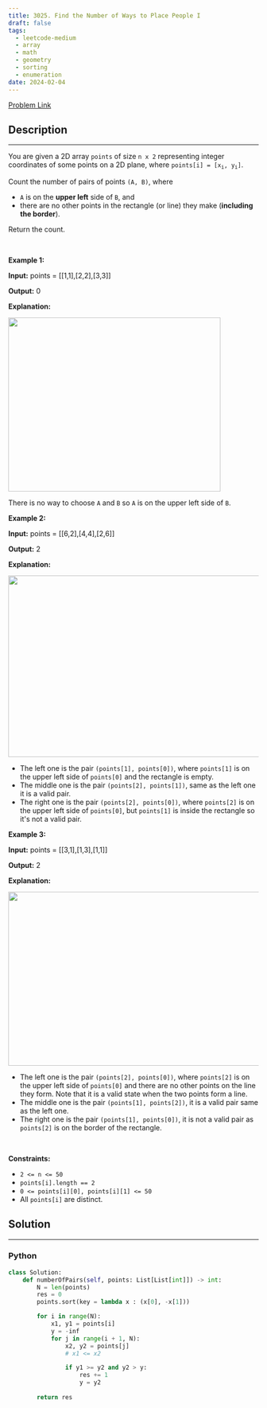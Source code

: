 ```yaml
---
title: 3025. Find the Number of Ways to Place People I
draft: false
tags: 
  - leetcode-medium
  - array
  - math
  - geometry
  - sorting
  - enumeration
date: 2024-02-04
---
```


[Problem Link](https://leetcode.com/problems/find-the-number-of-ways-to-place-people-i/)

## Description

---
<p>You are given a 2D array <code>points</code> of size <code>n x 2</code> representing integer coordinates of some points on a 2D plane, where <code>points[i] = [x<sub>i</sub>, y<sub>i</sub>]</code>.</p>

<p>Count the number of pairs of points <code>(A, B)</code>, where</p>

<ul>
	<li><code>A</code> is on the <strong>upper left</strong> side of <code>B</code>, and</li>
	<li>there are no other points in the rectangle (or line) they make (<strong>including the border</strong>).</li>
</ul>

<p>Return the count.</p>

<p>&nbsp;</p>
<p><strong class="example">Example 1:</strong></p>

<div class="example-block">
<p><strong>Input:</strong> <span class="example-io">points = [[1,1],[2,2],[3,3]]</span></p>

<p><strong>Output:</strong> <span class="example-io">0</span></p>

<p><strong>Explanation:</strong></p>

<p><img src="https://assets.leetcode.com/uploads/2024/01/04/example1alicebob.png" style="width: 427px; height: 350px;" /></p>

<p>There is no way to choose <code>A</code> and <code>B</code> so <code>A</code> is on the upper left side of <code>B</code>.</p>
</div>

<p><strong class="example">Example 2:</strong></p>

<div class="example-block">
<p><strong>Input:</strong> <span class="example-io">points = [[6,2],[4,4],[2,6]]</span></p>

<p><strong>Output:</strong> <span class="example-io">2</span></p>

<p><strong>Explanation:</strong></p>

<p><img height="365" src="https://assets.leetcode.com/uploads/2024/06/25/t2.jpg" width="1321" /></p>

<ul>
	<li>The left one is the pair <code>(points[1], points[0])</code>, where <code>points[1]</code> is on the upper left side of <code>points[0]</code> and the rectangle is empty.</li>
	<li>The middle one is the pair <code>(points[2], points[1])</code>, same as the left one it is a valid pair.</li>
	<li>The right one is the pair <code>(points[2], points[0])</code>, where <code>points[2]</code> is on the upper left side of <code>points[0]</code>, but <code>points[1]</code> is inside the rectangle so it&#39;s not a valid pair.</li>
</ul>
</div>

<p><strong class="example">Example 3:</strong></p>

<div class="example-block">
<p><strong>Input:</strong> <span class="example-io">points = [[3,1],[1,3],[1,1]]</span></p>

<p><strong>Output:</strong> <span class="example-io">2</span></p>

<p><strong>Explanation:</strong></p>

<p><img src="https://assets.leetcode.com/uploads/2024/06/25/t3.jpg" style="width: 1269px; height: 350px;" /></p>

<ul>
	<li>The left one is the pair <code>(points[2], points[0])</code>, where <code>points[2]</code> is on the upper left side of <code>points[0]</code> and there are no other points on the line they form. Note that it is a valid state when the two points form a line.</li>
	<li>The middle one is the pair <code>(points[1], points[2])</code>, it is a valid pair same as the left one.</li>
	<li>The right one is the pair <code>(points[1], points[0])</code>, it is not a valid pair as <code>points[2]</code> is on the border of the rectangle.</li>
</ul>
</div>

<p>&nbsp;</p>
<p><strong>Constraints:</strong></p>

<ul>
	<li><code>2 &lt;= n &lt;= 50</code></li>
	<li><code>points[i].length == 2</code></li>
	<li><code>0 &lt;= points[i][0], points[i][1] &lt;= 50</code></li>
	<li>All <code>points[i]</code> are distinct.</li>
</ul>


## Solution

---
### Python
``` py title='find-the-number-of-ways-to-place-people-i'
class Solution:
    def numberOfPairs(self, points: List[List[int]]) -> int:
        N = len(points)
        res = 0
        points.sort(key = lambda x : (x[0], -x[1]))

        for i in range(N):
            x1, y1 = points[i]
            y = -inf
            for j in range(i + 1, N):
                x2, y2 = points[j]
                # x1 <= x2

                if y1 >= y2 and y2 > y:
                    res += 1
                    y = y2
        
        return res
```

